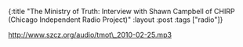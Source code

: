{:title "The Ministry of Truth: Interview with Shawn Campbell of CHIRP (Chicago Independent Radio Project)"
:layout :post
:tags  ["radio"]}

<http://www.szcz.org/audio/tmot\_2010-02-25.mp3>


